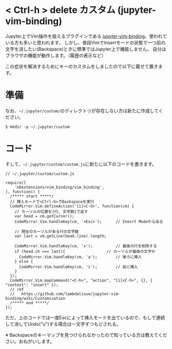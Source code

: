 # < Ctrl-h > delete カスタム (jupyter-vim-binding)

Jupyter上でVim操作を扱えるプラグインである <a href="https://github.com/lambdalisue/jupyter-vim-binding">jupyter-vim-binding</a>。使われている方も多いと思われます。
しかし、普段VimでInsertモードの状態で一つ前の文字を消したい(Backspace)ときに標準ではJupyter上で機能しません。
自分はブラウザの機能が動作します。（履歴の表示など）

この症状を解決するためにキーのカスタムをしましたので以下に載せて置きます。

# 準備
なお、`~/.jupyter/custom/`のディレクトリが存在しない方は新たに作成してください。

```
$ mkdir -p ~/.jupyter/custom
```

# コード
そして、`~/.jupyter/custom/custom.js`に新たに以下のコードを書きます。

```
// ~/.jupyter/custom/custom.js

require([
    'nbextensions/vim_binding/vim_binding',
], function() {
  /***** start *****/
  // 挿入モードで<Ctrl-h>でBackspaceを実行
  CodeMirror.Vim.defineAction('[i]<C-h>', function(cm) {
    // カーソルの位置を{行, 文字数}で返す
    var head = cm.getCursor();
    CodeMirror.Vim.handleKey(cm, '<Esc>');      // Inesrt Modeから出る

    // 現在のカーソルがある行の文字数
    var last = cm.getLine(head.line).length;

    CodeMirror.Vim.handleKey(cm, 'x');          // 最後の行を削除する
    if (head.ch === last){                  // カーソルが最後の文字か
      CodeMirror.Vim.handleKey(cm, 'a');        // 後ろに挿入
    } else {
      CodeMirror.Vim.handleKey(cm, 'i');        // 前に挿入
    }
  });
  CodeMirror.Vim.mapCommand("<C-h>", "action", "[i]<C-h>", {}, { "context": "insert" });
  // ref
  //   https://github.com/lambdalisue/jupyter-vim-binding/wiki/Customization
  /***** end *****/
});
```

ただ、上のコードでは一度Escによって挿入モードを出ているので、もし<Ctrl-h>で連続して消してUndo("u")する場合は一文字ずつもどされる。

※ Backspaceのキーマップを見つけられなかったので知っている方は教えてください。おねがいします。

